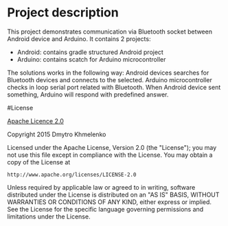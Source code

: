 # Project description

This project demonstrates communication via Bluetooth socket between Android device and Arduino.
It contains 2 projects:
- Android: contains gradle structured Android project
- Arduino: contains scatch for Arduino microcontroller

The solutions works in the following way: Android devices searches for Bluetooth devices and connects to the selected.
Arduino microcontroller checks in loop serial port related with Bluetooth. When Android device sent something, Arduino will respond with predefined answer.


#License

[Apache Licence 2.0](http://www.apache.org/licenses/LICENSE-2.0)

Copyright 2015 Dmytro Khmelenko

Licensed under the Apache License, Version 2.0 (the "License");
you may not use this file except in compliance with the License.
You may obtain a copy of the License at

    http://www.apache.org/licenses/LICENSE-2.0

Unless required by applicable law or agreed to in writing, software
distributed under the License is distributed on an "AS IS" BASIS,
WITHOUT WARRANTIES OR CONDITIONS OF ANY KIND, either express or implied.
See the License for the specific language governing permissions and
limitations under the License.
